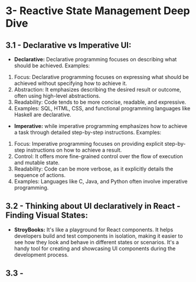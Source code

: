 # 3- Reactive State Management Deep Dive

## 3.1 - Declarative vs Imperative UI:

- **Declarative:** Declarative programming focuses on describing what should be achieved. Examples:

1. Focus: Declarative programming focuses on expressing what should be achieved without specifying how to achieve it.
2. Abstraction: It emphasizes describing the desired result or outcome, often using high-level abstractions.
3. Readability: Code tends to be more concise, readable, and expressive.
4. Examples: SQL, HTML, CSS, and functional programming languages like Haskell are declarative.

- **Imperative:** while imperative programming emphasizes how to achieve a task through detailed step-by-step instructions. Examples:

1. Focus: Imperative programming focuses on providing explicit step-by-step instructions on how to achieve a result.
2. Control: It offers more fine-grained control over the flow of execution and mutable state.
3. Readability: Code can be more verbose, as it explicitly details the sequence of actions.
4. Examples: Languages like C, Java, and Python often involve imperative programming.

## 3.2 - Thinking about UI declaratively in React - Finding Visual States:

- **StroyBooks:** It's like a playground for React components. It helps developers build and test components in isolation, making it easier to see how they look and behave in different states or scenarios. It's a handy tool for creating and showcasing UI components during the development process.

## 3.3 -

